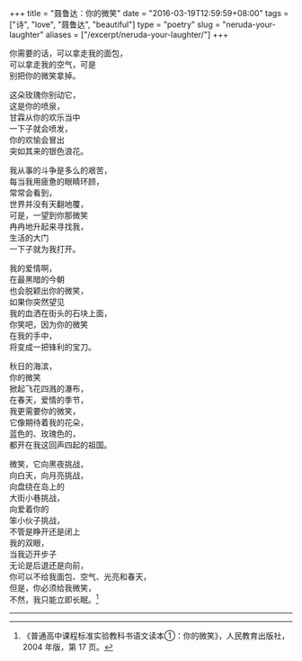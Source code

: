 +++
title = "聂鲁达：你的微笑"
date = "2016-03-19T12:59:59+08:00"
tags = ["诗", "love", "聂鲁达", "beautiful"]
type = "poetry"
slug = "neruda-your-laughter"
aliases = ["/excerpt/neruda-your-laughter/"]
+++

你需要的话，可以拿走我的面包，  
可以拿走我的空气，可是  
别把你的微笑拿掉。

这朵玫瑰你别动它，  
这是你的喷泉，  
甘霖从你的欢乐当中  
一下子就会喷发，  
你的欢愉会冒出  
突如其来的银色浪花。

我从事的斗争是多么的艰苦，  
每当我用疲惫的眼睛环顾，  
常常会看到，  
世界并没有天翻地覆，  
可是，一望到你那微笑  
冉冉地升起来寻找我，  
生活的大门  
一下子就为我打开。

我的爱情啊，  
在最黑暗的今朝  
也会脱颖出你的微笑，  
如果你突然望见  
我的血洒在街头的石块上面，  
你笑吧，因为你的微笑  
在我的手中，  
将变成一把锋利的宝刀。

秋日的海滨，  
你的微笑  
掀起飞花四溅的瀑布，  
在春天，爱情的季节，  
我更需要你的微笑，  
它像期待着我的花朵，  
蓝色的、玫瑰色的，  
都开在我这回声四起的祖国。

微笑，它向黑夜挑战，  
向白天，向月亮挑战，  
向盘绕在岛上的  
大街小巷挑战，  
向爱着你的  
笨小伙子挑战，  
不管是睁开还是闭上  
我的双眼，  
当我迈开步子  
无论是后退还是向前，  
你可以不给我面包、空气、光亮和春天，  
但是，你必须给我微笑，  
不然，我只能立即长眠。[^1]

---

[^1]: 《普通高中课程标准实验教科书语文读本①：你的微笑》，人民教育出版社，2004 年版，第 17 页。
